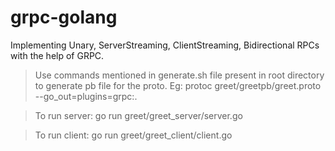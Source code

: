# grpc-golang
Implementing Unary, ServerStreaming, ClientStreaming, Bidirectional RPCs with the help of GRPC.

> Use commands mentioned in generate.sh file present in root directory to generate pb file for the proto.
> Eg: protoc greet/greetpb/greet.proto --go_out=plugins=grpc:.

> To run server:
go run greet/greet_server/server.go

> To run client:
go run greet/greet_client/client.go